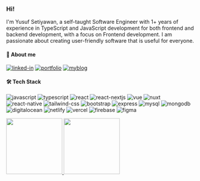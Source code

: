 ### Hi!

I'm Yusuf Setiyawan, a self-taught Software Engineer with 1+ years of experience in TypeScript and JavaScript development for both frontend and backend development, with a focus on Frontend development. I am passionate about creating user-friendly software that is useful for everyone.

#### 🔗 About me
[![linked-in](https://img.shields.io/badge/Linked_In-0077B5?style=for-the-badge&logo=LinkedIn&logoColor=white)](https://www.linkedin.com/in/yusufstawan/)
[![portfolio](https://img.shields.io/badge/Portfolio-0B2035?style=for-the-badge&logo=Google-chrome&logoColor=white)](http://yusufstawan.com/)
[![myblog](https://img.shields.io/badge/My%20Blog-0B2035?style=for-the-badge&logo=Google-chrome&logoColor=white)](https://kelasweb.id/)

#### 🛠️ Tech Stack
![javascript](https://img.shields.io/badge/JavaScript-323330?style=for-the-badge&logo=javascript&logoColor=F7DF1E)
![typescript](https://img.shields.io/badge/Typescript-323330?style=for-the-badge&logo=typescript&logoColor=blue)
![react](https://img.shields.io/badge/React-282C34?style=for-the-badge&logo=react&logoColor=61DAFB)
![react-nextjs](https://img.shields.io/badge/nextjs-20232A?style=for-the-badge&logo=next.js&logoColor=61DAFB)
![vue](https://img.shields.io/badge/vue-282C34?style=for-the-badge&logo=vue.js&logoColor=42B883)
![nuxt](https://img.shields.io/badge/nuxtjs-282C34?style=for-the-badge&logo=nuxt.js&logoColor=42B883)
![react-native](https://img.shields.io/badge/Reactnative-282C34?style=for-the-badge&logo=react&logoColor=61DAFB)
![tailwind-css](https://img.shields.io/badge/tailwind_css-06B6D4?style=for-the-badge&logo=tailwind-css&logoColor=white)
![bootstrap](https://img.shields.io/badge/Bootstrap-7430F9?style=for-the-badge&logo=bootstrap&logoColor=white)
![express](https://img.shields.io/badge/express%20js-20232A?style=for-the-badge&logo=express&logoColor=yellow)
![mysql](https://img.shields.io/badge/mysql-20232A?style=for-the-badge&logo=mysql&logoColor=blue)
![mongodb](https://img.shields.io/badge/mongo%20db-023430?style=for-the-badge&logo=mongodb&logoColor=green)
![digitalocean](https://img.shields.io/badge/Digitalocean-0000D0?style=for-the-badge&logo=digitalocean&logoColor=white)
![netlify](https://img.shields.io/badge/Netlify-00C7B7?style=for-the-badge&logo=netlify&logoColor=white)
![vercel](https://img.shields.io/badge/Vercel-000000?style=for-the-badge&logo=vercel&logoColor=white)
![firebase](https://img.shields.io/badge/Firebase-ffaa00?style=for-the-badge&logo=Firebase&logoColor=white)
![figma](https://img.shields.io/badge/figma-000000?style=for-the-badge&logo=figma&logoColor=red)

<p align="left">
<a href="https://github.com/yusufstawan">
  <img height="150em" src="https://github-readme-stats-eight-theta.vercel.app/api?username=yusufstawan&show_icons=true&theme=algolia&include_all_commits=true&count_private=true"/>
  <img height="150em" src="https://github-readme-stats-eight-theta.vercel.app/api/top-langs/?username=yusufstawan&layout=compact&langs_count=8&theme=algolia"/>
</a>
</p>
